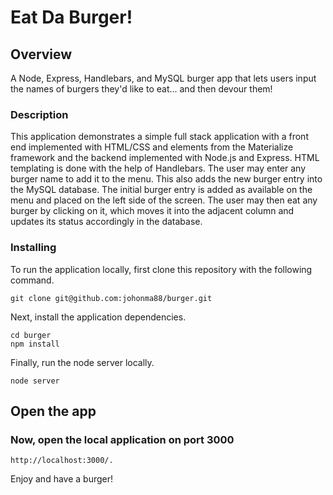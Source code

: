 # Eat Da Burger!



## Overview

A Node, Express, Handlebars, and MySQL burger app that lets users input the names of burgers they'd like to eat... and then devour them!

### Description

This application demonstrates a simple full stack application with a front end implemented with HTML/CSS and elements from the Materialize framework and the backend implemented with Node.js and Express. HTML templating is done with the help of Handlebars.
The user may enter any burger name to add it to the menu. This also adds the new burger entry into the MySQL database. The initial burger entry is added as available on the menu and placed on the left side of the screen. The user may then eat any burger by clicking on it, which moves it into the adjacent column and updates its status accordingly in the database.


### Installing

To run the application locally, first clone this repository with the following command.


```
git clone git@github.com:johonma88/burger.git
```

Next, install the application dependencies.

```
cd burger
npm install

```

Finally, run the node server locally.

```
node server

```
## Open the app



### Now, open the local application on port 3000

```
http://localhost:3000/.
```

Enjoy and have a burger!
